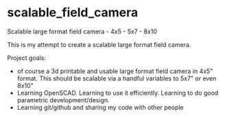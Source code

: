 # scalable_field_camera
Scalable large format field camera - 4x5 - 5x7 - 8x10

This is my attempt to create a scalable large format field camera.

Project goals:
- of course a 3d printable and usable large format field camera in 4x5" format. This should be scalable via a handful variables to 5x7" or even 8x10"
- Learning OpenSCAD. Learning to use it efficiently. Learning to do good parametric development/design.
- Learning git/github and sharing my code with other people
